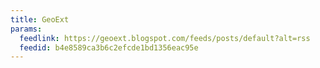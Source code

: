 ```yaml
---
title: GeoExt
params:
  feedlink: https://geoext.blogspot.com/feeds/posts/default?alt=rss
  feedid: b4e8589ca3b6c2efcde1bd1356eac95e
---
```

